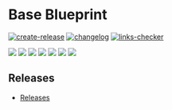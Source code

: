 # Base Blueprint

[![create-release][badge-release]][url-release]
[![changelog][badge-changelog]][url-changelog]
[![links-checker][badge-links-checker]][url-links-checker]

![](https://img.shields.io/github/commit-activity/m/accelerator-blueprints/base-blueprint)
![](https://img.shields.io/github/contributors/accelerator-blueprints/base-blueprint)
![](https://img.shields.io/github/last-commit/accelerator-blueprints/base-blueprint)
![](https://img.shields.io/github/issues/accelerator-blueprints/base-blueprint)
[![](https://img.shields.io/github/languages/code-size/accelerator-blueprints/base-blueprint)](https://github.com/accelerator-blueprints/base-blueprint)
[![](https://img.shields.io/github/repo-size/accelerator-blueprints/base-blueprint)](https://github.com/accelerator-blueprints/base-blueprint)
![](https://img.shields.io/github/languages/top/accelerator-blueprints/base-blueprint?color=green&logo=markdown&logoColor=blue)

## Releases

- [Releases](https://github.com/github-changelog-generator/github-changelog-generator)

<!-- resources -->
[base-url]: https://ivankatliarchuk.github.io/knowledge-base
[badge-release]: https://github.com/accelerator-blueprints/base-blueprint/actions/workflows/release.yml/badge.svg
[url-release]: https://github.com/accelerator-blueprints/base-blueprint/actions/workflows/release.yml
[badge-changelog]: https://github.com/accelerator-blueprints/base-blueprint/workflows/changelog/badge.svg
[url-changelog]: https://github.com/accelerator-blueprints/base-blueprint/actions/workflows/changelog.yml
[badge-links-checker]: https://github.com/accelerator-blueprints/base-blueprint/workflows/check-markdown-links/badge.svg
[url-links-checker]: https://github.com/accelerator-blueprints/base-blueprint/actions/workflows/markdown-links-checker.yml

